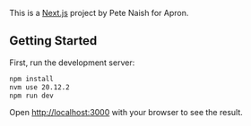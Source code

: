 This is a [Next.js](https://nextjs.org/) project by Pete Naish for Apron.

## Getting Started

First, run the development server:

```bash
npm install
nvm use 20.12.2
npm run dev

```

Open [http://localhost:3000](http://localhost:3000) with your browser to see the result.
